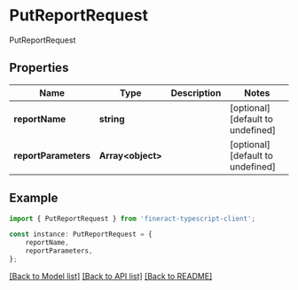 # PutReportRequest

PutReportRequest

## Properties

Name | Type | Description | Notes
------------ | ------------- | ------------- | -------------
**reportName** | **string** |  | [optional] [default to undefined]
**reportParameters** | **Array&lt;object&gt;** |  | [optional] [default to undefined]

## Example

```typescript
import { PutReportRequest } from 'fineract-typescript-client';

const instance: PutReportRequest = {
    reportName,
    reportParameters,
};
```

[[Back to Model list]](../README.md#documentation-for-models) [[Back to API list]](../README.md#documentation-for-api-endpoints) [[Back to README]](../README.md)
